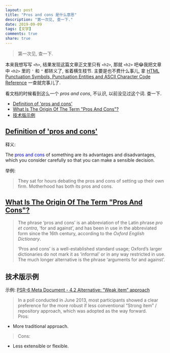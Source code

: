 ```yaml
---
layout: post
title: "Pros and cons 是什么意思"
description: "第一次见, 查一下."
date: 2019-09-09
tags: [文学]
comments: true
share: true
---
```


> 第一次见, 查一下.

本来我想写写 `<h>`, 结果发现这篇文章正文里只有 `<h2>`, 那就 `<h2>` 吧😂我把文章中 `<h2>` 里的 `'` 和 `"` 都转义了, 省着横生枝节. 主要是也不费什么事儿, 拿 [HTML Punctuation Symbols, Punctuation Entities and ASCII Character Code Reference](https://www.toptal.com/designers/htmlarrows/punctuation/) 一查就完事儿了.

看文档的时候看到这么一个 *pros and cons*, 不认识, 以前没见过这个词. 查一下.

<!-- MarkdownTOC -->

- [Definition of &apos;pros and cons&apos;](#definition-of-pros-and-cons)
- [What Is The Origin Of The Term &quot;Pros And Cons&quot;?](#what-is-the-origin-of-the-term-pros-and-cons)
- [技术版示例](#%E6%8A%80%E6%9C%AF%E7%89%88%E7%A4%BA%E4%BE%8B)

<!-- /MarkdownTOC -->


<a id="definition-of-pros-and-cons"></a>
## [Definition of &apos;pros and cons&apos;](https://www.collinsdictionary.com/dictionary/english/pros-and-cons)

释义:

The <span style="color:blue;">pros and cons</span> of something are its advantages and disadvantages, which you consider carefully so that you can make a sensible decision.


举例: 

> They sat for hours debating the pros and cons of setting up their own firm.
Motherhood has both its pros and cons.

<a id="what-is-the-origin-of-the-term-pros-and-cons"></a>
## [What Is The Origin Of The Term &quot;Pros And Cons&quot;?](https://www.lexico.com/en/explore/pros-and-cons-origin)

> The phrase ‘pros and cons’ is an abbreviation of the Latin phrase *pro et contra*, ‘for and against’, and has been in use in the abbreviated form since the 16th century, according to the *Oxford English Dictionary*.
> 
> ‘Pros and cons’ is a well-established standard usage; Oxford’s larger dictionaries do not mark it as ‘informal’ or in any way restricted in use. The much longer alternative is the phrase ‘arguments for and against’.

<a id="%E6%8A%80%E6%9C%AF%E7%89%88%E7%A4%BA%E4%BE%8B"></a>
## 技术版示例

示例: [PSR-6 Meta Document - 4.2 Alternative: “Weak item” approach](https://www.php-fig.org/psr/psr-6/meta/#42-alternative-weak-item-approach)

> In a poll conducted in June 2013, most participants showed a clear preference for the more robust if less conventional “Strong item” / repository approach, which was adopted as the way forward.<br/>
> Pros:
* More traditional approach.<br/>
> Cons:
* Less extensible or flexible.